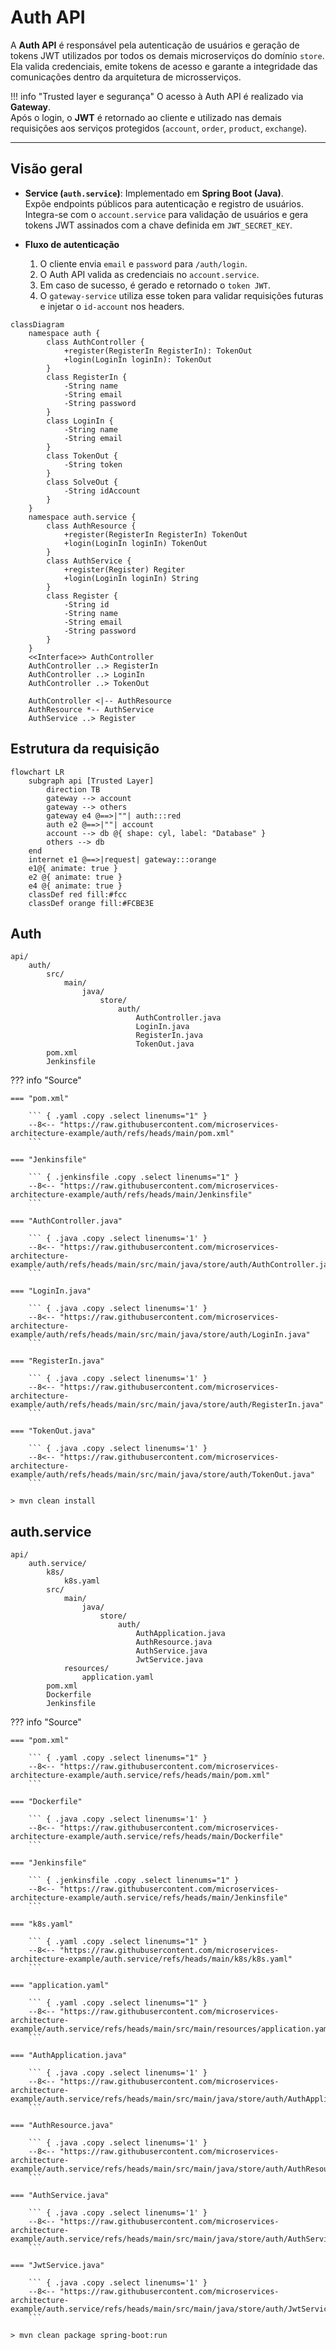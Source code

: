 # Auth API

A **Auth API** é responsável pela autenticação de usuários e geração de tokens JWT utilizados por todos os demais microserviços do domínio `store`.  
Ela valida credenciais, emite tokens de acesso e garante a integridade das comunicações dentro da arquitetura de microsserviços.

!!! info "Trusted layer e segurança"
    O acesso à Auth API é realizado via **Gateway**.  
    Após o login, o **JWT** é retornado ao cliente e utilizado nas demais requisições aos serviços protegidos (`account`, `order`, `product`, `exchange`).

---

## Visão geral

- **Service (`auth.service`)**: Implementado em **Spring Boot (Java)**.  
  Expõe endpoints públicos para autenticação e registro de usuários.  
  Integra-se com o `account.service` para validação de usuários e gera tokens JWT assinados com a chave definida em `JWT_SECRET_KEY`.

- **Fluxo de autenticação**  
  1. O cliente envia `email` e `password` para `/auth/login`.  
  2. O Auth API valida as credenciais no `account.service`.  
  3. Em caso de sucesso, é gerado e retornado o `token JWT`.  
  4. O `gateway-service` utiliza esse token para validar requisições futuras e injetar o `id-account` nos headers.

``` mermaid
classDiagram
    namespace auth {
        class AuthController {
            +register(RegisterIn RegisterIn): TokenOut
            +login(LoginIn loginIn): TokenOut
        }
        class RegisterIn {
            -String name
            -String email
            -String password
        }
        class LoginIn {
            -String name
            -String email
        }
        class TokenOut {
            -String token
        }
        class SolveOut {
            -String idAccount
        }
    }
    namespace auth.service {
        class AuthResource {
            +register(RegisterIn RegisterIn) TokenOut
            +login(LoginIn loginIn) TokenOut
        }
        class AuthService {
            +register(Register) Regiter
            +login(LoginIn loginIn) String
        }
        class Register {
            -String id
            -String name
            -String email
            -String password
        }
    }
    <<Interface>> AuthController
    AuthController ..> RegisterIn
    AuthController ..> LoginIn
    AuthController ..> TokenOut

    AuthController <|-- AuthResource
    AuthResource *-- AuthService
    AuthService ..> Register
```

## Estrutura da requisição

``` mermaid
flowchart LR
    subgraph api [Trusted Layer]
        direction TB
        gateway --> account
        gateway --> others
        gateway e4 @==>|""| auth:::red
        auth e2 @==>|""| account
        account --> db @{ shape: cyl, label: "Database" }
        others --> db
    end
    internet e1 @==>|request| gateway:::orange
    e1@{ animate: true }
    e2 @{ animate: true }
    e4 @{ animate: true }
    classDef red fill:#fcc
    classDef orange fill:#FCBE3E
```

## Auth

``` tree
api/
    auth/
        src/
            main/
                java/
                    store/
                        auth/
                            AuthController.java
                            LoginIn.java
                            RegisterIn.java
                            TokenOut.java
        pom.xml
        Jenkinsfile
```

??? info "Source"

    === "pom.xml"

        ``` { .yaml .copy .select linenums="1" }
        --8<-- "https://raw.githubusercontent.com/microservices-architecture-example/auth/refs/heads/main/pom.xml"
        ```

    === "Jenkinsfile"

        ``` { .jenkinsfile .copy .select linenums="1" }
        --8<-- "https://raw.githubusercontent.com/microservices-architecture-example/auth/refs/heads/main/Jenkinsfile"
        ```

    === "AuthController.java"

        ``` { .java .copy .select linenums='1' }
        --8<-- "https://raw.githubusercontent.com/microservices-architecture-example/auth/refs/heads/main/src/main/java/store/auth/AuthController.java"
        ```

    === "LoginIn.java"

        ``` { .java .copy .select linenums='1' }
        --8<-- "https://raw.githubusercontent.com/microservices-architecture-example/auth/refs/heads/main/src/main/java/store/auth/LoginIn.java"
        ```

    === "RegisterIn.java"

        ``` { .java .copy .select linenums='1' }
        --8<-- "https://raw.githubusercontent.com/microservices-architecture-example/auth/refs/heads/main/src/main/java/store/auth/RegisterIn.java"
        ```

    === "TokenOut.java"

        ``` { .java .copy .select linenums='1' }
        --8<-- "https://raw.githubusercontent.com/microservices-architecture-example/auth/refs/heads/main/src/main/java/store/auth/TokenOut.java"
        ```

<!-- termynal -->

``` { bash }
> mvn clean install
```

## auth.service

``` tree
api/
    auth.service/
        k8s/
            k8s.yaml
        src/
            main/
                java/
                    store/
                        auth/
                            AuthApplication.java
                            AuthResource.java
                            AuthService.java
                            JwtService.java
            resources/
                application.yaml
        pom.xml
        Dockerfile
        Jenkinsfile
```

??? info "Source"

    === "pom.xml"

        ``` { .yaml .copy .select linenums="1" }
        --8<-- "https://raw.githubusercontent.com/microservices-architecture-example/auth.service/refs/heads/main/pom.xml"
        ```

    === "Dockerfile"

        ``` { .java .copy .select linenums='1' }
        --8<-- "https://raw.githubusercontent.com/microservices-architecture-example/auth.service/refs/heads/main/Dockerfile"
        ```

    === "Jenkinsfile"

        ``` { .jenkinsfile .copy .select linenums="1" }
        --8<-- "https://raw.githubusercontent.com/microservices-architecture-example/auth.service/refs/heads/main/Jenkinsfile"
        ```

    === "k8s.yaml"

        ``` { .yaml .copy .select linenums="1" }
        --8<-- "https://raw.githubusercontent.com/microservices-architecture-example/auth.service/refs/heads/main/k8s/k8s.yaml"
        ```

    === "application.yaml"

        ``` { .yaml .copy .select linenums="1" }
        --8<-- "https://raw.githubusercontent.com/microservices-architecture-example/auth.service/refs/heads/main/src/main/resources/application.yaml"
        ```

    === "AuthApplication.java"

        ``` { .java .copy .select linenums='1' }
        --8<-- "https://raw.githubusercontent.com/microservices-architecture-example/auth.service/refs/heads/main/src/main/java/store/auth/AuthApplication.java"
        ```

    === "AuthResource.java"

        ``` { .java .copy .select linenums='1' }
        --8<-- "https://raw.githubusercontent.com/microservices-architecture-example/auth.service/refs/heads/main/src/main/java/store/auth/AuthResource.java"
        ```

    === "AuthService.java"

        ``` { .java .copy .select linenums='1' }
        --8<-- "https://raw.githubusercontent.com/microservices-architecture-example/auth.service/refs/heads/main/src/main/java/store/auth/AuthService.java"
        ```

    === "JwtService.java"

        ``` { .java .copy .select linenums='1' }
        --8<-- "https://raw.githubusercontent.com/microservices-architecture-example/auth.service/refs/heads/main/src/main/java/store/auth/JwtService.java"
        ```

<!-- termynal -->

``` { bash }
> mvn clean package spring-boot:run
```